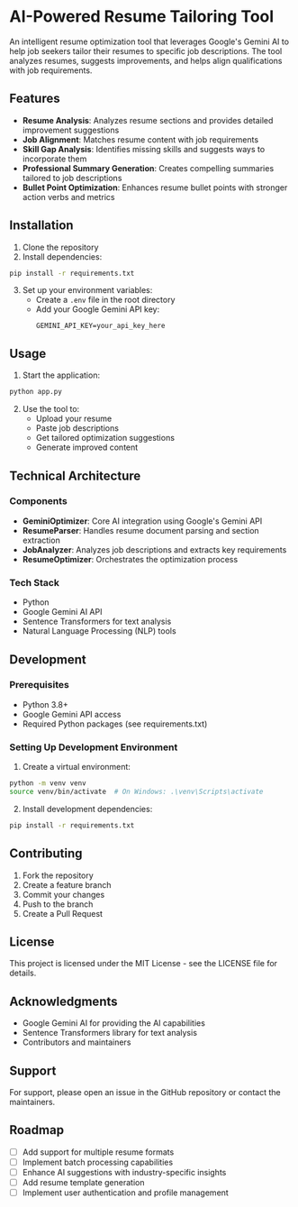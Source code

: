 # AI-Powered Resume Tailoring Tool

An intelligent resume optimization tool that leverages Google's Gemini AI to help job seekers tailor their resumes to specific job descriptions. The tool analyzes resumes, suggests improvements, and helps align qualifications with job requirements.

## Features

- **Resume Analysis**: Analyzes resume sections and provides detailed improvement suggestions
- **Job Alignment**: Matches resume content with job requirements
- **Skill Gap Analysis**: Identifies missing skills and suggests ways to incorporate them
- **Professional Summary Generation**: Creates compelling summaries tailored to job descriptions
- **Bullet Point Optimization**: Enhances resume bullet points with stronger action verbs and metrics

## Installation

1. Clone the repository
2. Install dependencies:
```bash
pip install -r requirements.txt
```
3. Set up your environment variables:
   - Create a `.env` file in the root directory
   - Add your Google Gemini API key:
     ```
     GEMINI_API_KEY=your_api_key_here
     ```

## Usage

1. Start the application:
```bash
python app.py
```

2. Use the tool to:
   - Upload your resume
   - Paste job descriptions
   - Get tailored optimization suggestions
   - Generate improved content

## Technical Architecture

### Components

- **GeminiOptimizer**: Core AI integration using Google's Gemini API
- **ResumeParser**: Handles resume document parsing and section extraction
- **JobAnalyzer**: Analyzes job descriptions and extracts key requirements
- **ResumeOptimizer**: Orchestrates the optimization process

### Tech Stack

- Python
- Google Gemini AI API
- Sentence Transformers for text analysis
- Natural Language Processing (NLP) tools

## Development

### Prerequisites

- Python 3.8+
- Google Gemini API access
- Required Python packages (see requirements.txt)

### Setting Up Development Environment

1. Create a virtual environment:
```bash
python -m venv venv
source venv/bin/activate  # On Windows: .\venv\Scripts\activate
```

2. Install development dependencies:
```bash
pip install -r requirements.txt
```

## Contributing

1. Fork the repository
2. Create a feature branch
3. Commit your changes
4. Push to the branch
5. Create a Pull Request

## License

This project is licensed under the MIT License - see the LICENSE file for details.

## Acknowledgments

- Google Gemini AI for providing the AI capabilities
- Sentence Transformers library for text analysis
- Contributors and maintainers

## Support

For support, please open an issue in the GitHub repository or contact the maintainers.

## Roadmap

- [ ] Add support for multiple resume formats
- [ ] Implement batch processing capabilities
- [ ] Enhance AI suggestions with industry-specific insights
- [ ] Add resume template generation
- [ ] Implement user authentication and profile management